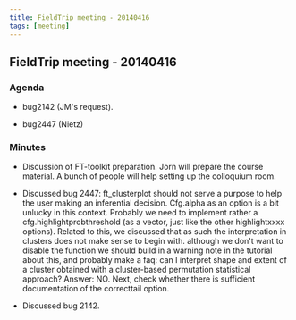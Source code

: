 ```yaml
---
title: FieldTrip meeting - 20140416
tags: [meeting]
---
```


## FieldTrip meeting - 20140416

### Agenda

- bug2142 (JM's request).

- bug2447 (Nietz)

### Minutes

- Discussion of FT-toolkit preparation. Jorn will prepare the course material. A bunch of people will help setting up the colloquium room.

- Discussed bug 2447: ft_clusterplot should not serve a purpose to help the user making an inferential decision. Cfg.alpha as an option is a bit unlucky in this context. Probably we need to implement rather a cfg.highlightprobthreshold (as a vector, just like the other highlightxxxx options). Related to this, we discussed that as such the interpretation in clusters does not make sense to begin with. although we don't want to disable the function we should build in a warning note in the tutorial about this, and probably make a faq: can I interpret shape and extent of a cluster obtained with a cluster-based permutation statistical approach? Answer: NO. Next, check whether there is sufficient documentation of the correcttail option.

- Discussed bug 2142.
